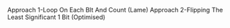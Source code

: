 Approach 1-Loop On Each BIt And Count (Lame)
Approach 2-Flipping The Least Significant 1 Bit (Optimised)